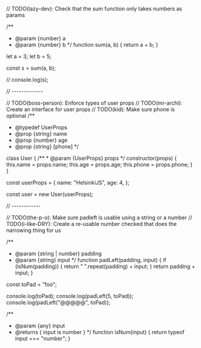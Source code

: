 // TODO(lazy-dev): Check that the sum function only takes numbers as params

/**
 * @param {number} a
 * @param {number} b
 */
function sum(a, b) {
    return a + b;
}

let a = 3;
let b = 5;

const s = sum(a, b);

// console.log(s);

// -------------

// TODO(boss-person): Enforce types of user props
// TODO(mr-archi): Create an interface for user props
// TODO(kid): Make sure phone is optional
/**
 * @typedef UserProps
 * @prop {string} name
 * @prop {number} age
 * @prop {string} [phone]
 */

class User {
    /**
     * @param {UserProps} props
     */
    constructor(props) {
        this.name = props.name;
        this.age = props.age;
        this.phone = props.phone;
    }
}

const userProps = {
    name: "HelsinkiJS",
    age: 4,
};

const user = new User(userProps);

// ------------

// TODO(the-p-o): Make sure padleft is usable using a string or a number
// TODO(i-like-DRY): Create a re-usable number checked that does the narrowing thing for us

/**
 * @param {string | number} padding
 * @param {string} input
 */
function padLeft(padding, input) {
    if (isNum(padding)) {
        return " ".repeat(padding) + input;
    }
    return padding + input;
}

const toPad = "foo";

console.log(toPad);
console.log(padLeft(5, toPad));
console.log(padLeft("@@@@@", toPad));

/**
 * @param {any} input
 * @returns { input is number }
 */
function isNum(input) {
    return typeof input === "number";
}
